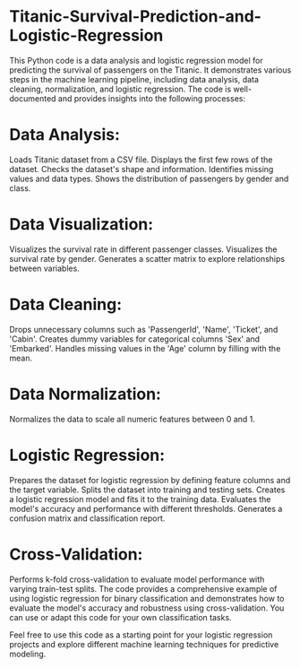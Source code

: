 # Titanic-Survival-Prediction-and-Logistic-Regression
This Python code is a data analysis and logistic regression model for predicting the survival of passengers on the Titanic. It demonstrates various steps in the machine learning pipeline, including data analysis, data cleaning, normalization, and logistic regression.
The code is well-documented and provides insights into the following processes:

# Data Analysis:
Loads Titanic dataset from a CSV file.
Displays the first few rows of the dataset.
Checks the dataset's shape and information.
Identifies missing values and data types.
Shows the distribution of passengers by gender and class.

# Data Visualization:
Visualizes the survival rate in different passenger classes.
Visualizes the survival rate by gender.
Generates a scatter matrix to explore relationships between variables.

# Data Cleaning:
Drops unnecessary columns such as 'PassengerId', 'Name', 'Ticket', and 'Cabin'.
Creates dummy variables for categorical columns 'Sex' and 'Embarked'.
Handles missing values in the 'Age' column by filling with the mean.

# Data Normalization:
Normalizes the data to scale all numeric features between 0 and 1.

# Logistic Regression:
Prepares the dataset for logistic regression by defining feature columns and the target variable.
Splits the dataset into training and testing sets.
Creates a logistic regression model and fits it to the training data.
Evaluates the model's accuracy and performance with different thresholds.
Generates a confusion matrix and classification report.

# Cross-Validation:
Performs k-fold cross-validation to evaluate model performance with varying train-test splits.
The code provides a comprehensive example of using logistic regression for binary classification and demonstrates how to evaluate the model's accuracy and robustness using cross-validation. You can use or adapt this code for your own classification tasks.

Feel free to use this code as a starting point for your logistic regression projects and explore different machine learning techniques for predictive modeling.

